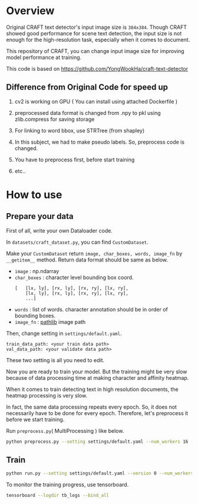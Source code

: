 # Overview

Original CRAFT text detector's input image size is `384x384`. Though CRAFT showed good performance for scene text detection, the input size is not enough for the high-resolution task, especially when it comes to document.

This repository of CRAFT, you can change input image size for improving model performance at training.

This code is based on https://github.com/YongWookHa/craft-text-detector

## Difference from Original Code for speed up

1. cv2 is working on GPU ( You can install using attached Dockerfile ) 

2. preprocessed data format is changed from .npy to pkl using zlib.compress for saving storage

3. For linking to word bbox, use STRTree (from shapley)

4. In this subject, we had to make pseudo labels. So, preprocess code is changed.

5. You have to preprocess first, before start training

5. etc..

# How to use

## Prepare your data

First of all, write your own Dataloader code.

In `datasets/craft_dataset.py`, you can find `CustomDataset`.

Make your `CustomDataset` return `image, char_boxes, words, image_fn` by `__getitem__` method. Return data format should be same as below.

- `image` : np.ndarray  
- `char_boxes` : character level bounding box coord.
    ```
    [   [lx, ly], [rx, ly], [rx, ry], [lx, ry],
        [lx, ly], [rx, ly], [rx, ry], [lx, ry],
        ...]   
    ```  
- `words` : list of words. character annotation should be in order of bounding boxes.
- `image_fn` : [pathlib](https://docs.python.org/3/library/pathlib.html) image path  

Then, change setting in `settings/default.yaml`.

```
train_data_path: <your train data path>
val_data_path: <your validate data path>
```  

These two setting is all you need to edit.  

Now you are ready to train your model. But the training might be very slow because of data processing time at making character and affinity heatmap.   

When it comes to train detecting text in high resolution documents, the heatmap processing is very slow.

In fact, the same data processing repeats every epoch. So, it does not necessarily have to be done for every epoch. Therefore, let's preprocess it before we start training.

Run `preprocess.py`( MultiProcessing ) like below.

```bash
python preprocess.py --setting settings/default.yaml --num_workers 16 --batch_size 1 
```

## Train

```bash
python run.py --setting settings/default.yaml --version 0 --num_workers 16 -bs 4 --preprocessed
```

To monitor the training progress, use tensorboard.

```bash
tensorboard --logdir tb_logs --bind_all
```
